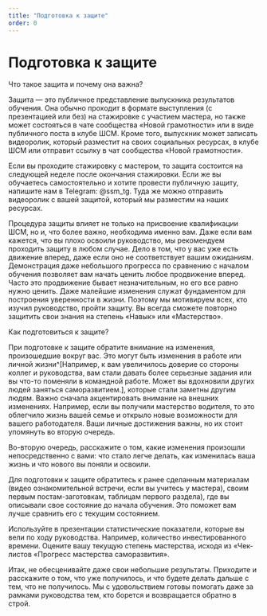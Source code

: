```yaml
---
title: "Подготовка к защите"
order: 0
---
```


# Подготовка к защите

Что такое защита и почему она важна?

Защита — это публичное представление выпускника результатов обучения. Она обычно проходит в формате выступления (с презентацией или без) на стажировке с участием мастера, но также может состояться в чате сообщества «Новой грамотности» или в виде публичного поста в клубе ШСМ. Кроме того, выпускник может записать видеоролик, который разместит на своих социальных ресурсах, в клубе ШСМ или отправит ссылку в чат сообщества «Новой грамотности».

Если вы проходите стажировку с мастером, то защита состоится на следующей неделе после окончания стажировки. Если же вы обучаетесь самостоятельно и хотите провести публичную защиту, напишите нам в Telegram: @ssm\_tg. Туда же можно отправить видеоролик с вашей защитой, который мы разместим на наших ресурсах.

Процедура защиты влияет не только на присвоение квалификации ШСМ, но и, что более важно, необходима именно вам. Даже если вам кажется, что вы плохо освоили руководство, мы рекомендуем проходить защиту в любом случае. Дело в том, что у вас уже есть движение вперед, даже если оно не соответствует вашим ожиданиям. Демонстрация даже небольшого прогресса по сравнению с началом обучения позволяет вам начать ценить любое продвижение вперед. Часто это продвижение бывает незначительным, но его все равно нужно ценить. Даже малейшие изменения служат фундаментом для построения уверенности в жизни. Поэтому мы мотивируем всех, кто изучил руководство, пройти защиту. Вы всегда сможете повторно защитить свои знания на степень «Навык» или «Мастерство».

Как подготовиться к защите?

При подготовке к защите обратите внимание на изменения, произошедшие вокруг вас. Это могут быть изменения в работе или личной жизни^[Например, к вам увеличилось доверие со стороны коллег и руководства, вам стали давать более серьезные задания или вы что-то поменяли в командной работе. Может вы вдохновили других людей заняться саморазвитием.], которые стали заметны другим людям. Важно сначала акцентировать внимание на внешних изменениях. Например, если вы получили мастерство водителя, то это облегчило жизнь вашей семье и открыло новые возможности для вашего работодателя. Ваши личные достижения важны, но их стоит упомянуть во вторую очередь.

Во-вторую очередь, расскажите о том, какие изменения произошли непосредственно с вами: что стало легче делать, как изменилась ваша жизнь и что нового вы поняли и освоили.

Для подготовки к защите обратитесь к ранее сделанным материалам (видео ознакомительной встречи, если вы учитесь у мастера), своим первым постам-заготовкам, таблицам первого раздела), где вы описывали свое состояние до начала обучения. Это поможет вам лучше сравнить его с текущим состоянием.

Используйте в презентации статистические показатели, которые вы вели по ходу руководства. Например, количество инвестированного времени. Оцените вашу текущую степень мастерства, исходя из «Чек-листов «Прогресс мастерства саморазвития».

Итак, не обесценивайте даже свои небольшие результаты. Приходите и расскажите о том, что уже получилось, и что будете делать дальше с тем, что не получилось. Мы с удовольствием готовы помогать даже за рамками руководства тем, кто борется и возвращается обратно в строй.